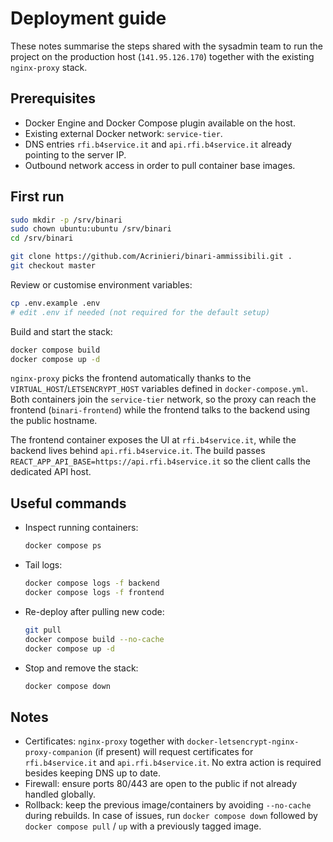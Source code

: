 # Deployment guide

These notes summarise the steps shared with the sysadmin team to run the project on the production host (`141.95.126.170`) together with the existing `nginx-proxy` stack.

## Prerequisites

- Docker Engine and Docker Compose plugin available on the host.
- Existing external Docker network: `service-tier`.
- DNS entries `rfi.b4service.it` and `api.rfi.b4service.it` already pointing to the server IP.
- Outbound network access in order to pull container base images.

## First run

```bash
sudo mkdir -p /srv/binari
sudo chown ubuntu:ubuntu /srv/binari
cd /srv/binari

git clone https://github.com/Acrinieri/binari-ammissibili.git .
git checkout master
```

Review or customise environment variables:

```bash
cp .env.example .env
# edit .env if needed (not required for the default setup)
```

Build and start the stack:

```bash
docker compose build
docker compose up -d
```

`nginx-proxy` picks the frontend automatically thanks to the `VIRTUAL_HOST`/`LETSENCRYPT_HOST` variables defined in `docker-compose.yml`. Both containers join the `service-tier` network, so the proxy can reach the frontend (`binari-frontend`) while the frontend talks to the backend using the public hostname.

The frontend container exposes the UI at `rfi.b4service.it`, while the backend lives behind `api.rfi.b4service.it`. The build passes `REACT_APP_API_BASE=https://api.rfi.b4service.it` so the client calls the dedicated API host.

## Useful commands

- Inspect running containers:
  ```bash
  docker compose ps
  ```
- Tail logs:
  ```bash
  docker compose logs -f backend
  docker compose logs -f frontend
  ```
- Re-deploy after pulling new code:
  ```bash
  git pull
  docker compose build --no-cache
  docker compose up -d
  ```
- Stop and remove the stack:
  ```bash
  docker compose down
  ```

## Notes

- Certificates: `nginx-proxy` together with `docker-letsencrypt-nginx-proxy-companion` (if present) will request certificates for `rfi.b4service.it` and `api.rfi.b4service.it`. No extra action is required besides keeping DNS up to date.
- Firewall: ensure ports 80/443 are open to the public if not already handled globally.
- Rollback: keep the previous image/containers by avoiding `--no-cache` during rebuilds. In case of issues, run `docker compose down` followed by `docker compose pull` / `up` with a previously tagged image.
